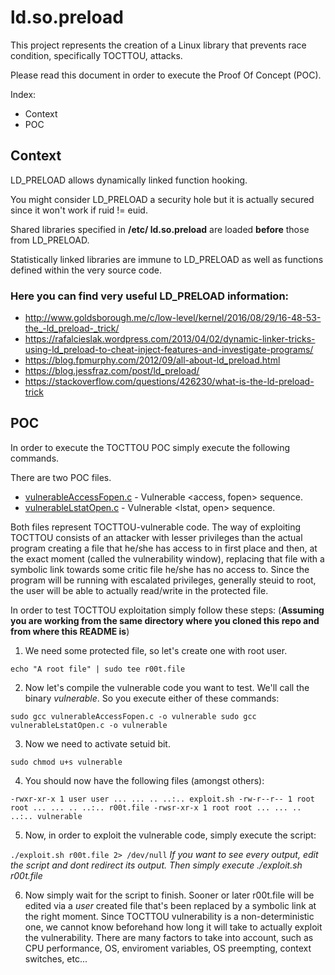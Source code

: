 # ld.so.preload

This project represents the creation of a Linux library that prevents race condition, specifically TOCTTOU, attacks. 

Please read this document in order to execute the Proof Of Concept (POC).

Index:
* Context
* POC

## Context

LD_PRELOAD allows dynamically linked function hooking.

You might consider LD_PRELOAD a security hole but it is actually secured since it won't work if ruid != euid. 

Shared libraries specified in **/etc/
ld.so.preload** are loaded **before** those from LD_PRELOAD.

Statistically linked libraries are immune to LD_PRELOAD as well as functions defined within the very source code.

### Here you can find very useful LD_PRELOAD information:

* http://www.goldsborough.me/c/low-level/kernel/2016/08/29/16-48-53-the_-ld_preload-_trick/
* https://rafalcieslak.wordpress.com/2013/04/02/dynamic-linker-tricks-using-ld_preload-to-cheat-inject-features-and-investigate-programs/
* https://blog.fpmurphy.com/2012/09/all-about-ld_preload.html
* https://blog.jessfraz.com/post/ld_preload/
* https://stackoverflow.com/questions/426230/what-is-the-ld-preload-trick

## POC

In order to execute the TOCTTOU POC simply execute the following commands.

There are two POC files. 

* [vulnerableAccessFopen.c](/vulnerableAccessFopen.c) - Vulnerable <access, fopen> sequence.
* [vulnerableLstatOpen.c](/vulnerableLstatOpen.c) - Vulnerable <lstat, open> sequence.

Both files represent TOCTTOU-vulnerable code. The way of exploiting TOCTTOU consists of an attacker with lesser privileges than the actual program creating a file that he/she has access to in first place and then, at the exact moment (called the vulnerability window), replacing that file with a symbolic link towards some critic file he/she has no access to. Since the program will be running with escalated privileges, generally steuid to root, the user will be able to actually read/write in the protected file. 

In order to test TOCTTOU exploitation simply follow these steps: (**Assuming you are working from the same directory where you cloned this repo and from where this README is**)

1. We need some protected file, so let's create one with root user.

``
echo "A root file" | sudo tee r00t.file
``

2. Now let's compile the vulnerable code you want to test. We'll call the binary *vulnerable*. So you execute either of these commands:

``
sudo gcc vulnerableAccessFopen.c -o vulnerable
sudo gcc vulnerableLstatOpen.c -o vulnerable
`` 

3. Now we need to activate setuid bit.

``
sudo chmod u+s vulnerable
``

4. You should now have the following files (amongst others):

``
-rwxr-xr-x 1 user user ... ... .. ..:.. exploit.sh
-rw-r--r-- 1 root root ... ... .. ..:.. r00t.file
-rwsr-xr-x 1 root root ... ... .. ..:.. vulnerable
``

5. Now, in order to exploit the vulnerable code, simply execute the script:

``
./exploit.sh r00t.file 2> /dev/null
``
*If you want to see every output, edit the script and dont redirect its output. Then simply execute ./exploit.sh r00t.file*

6. Now simply wait for the script to finish. Sooner or later r00t.file will be edited via a *user* created file that's been replaced by a symbolic link at the right moment. Since TOCTTOU vulnerability is a non-deterministic one, we cannot know beforehand how long it will take to actually exploit the vulnerability. There are many factors to take into account, such as CPU performance, OS, enviroment variables, OS preempting, context switches, etc...